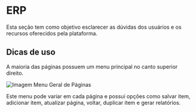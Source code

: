 # ERP

Esta seção tem como objetivo esclarecer as dúvidas dos usuários e os recursos oferecidos pela plataforma.

## Dicas de uso

A maioria das páginas possuem um menu principal no canto superior direito.

![Imagem Menu Geral de P&#xE1;ginas](https://github.com/Gestao-Online/public-docs/tree/5cbf2bc054bdd64cfb7b8e1d014da0614f6fc832/ERP/assets/capturas-de-tela/menu-principal-paginas.png)

Este menu pode variar em cada página e possui opções como salvar item, adicionar item, atualizar página, voltar, duplicar item e gerar relatórios.

